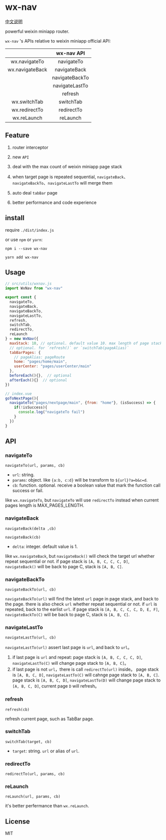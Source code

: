 # wx-nav

[中文说明](./README.zh_cn.md)

powerful weixin miniapp router.

`wx-nav` 's APIs relative to weixin miniapp official API:

|                 |   wx-nav API   |
| :-------------: | :------------: |
|  wx.navigateTo  |   navigateTo   |
| wx.navigateBack |  navigateBack  |
|                 | navigateBackTo |
|                 | navigateLastTo |
|                 |    refresh     |
|  wx.switchTab   |   switchTab    |
|  wx.redirectTo  |   redirectTo   |
|   wx.reLaunch   |    reLaunch    |

## Feature

1. router interceptor

1. new `API`

1. deal with the max count of weixin miniapp page stack

1. when target page is repeated sequential, `navigateBack`、`navigateBackTo`、`navigateLastTo` will merge them

1. auto deal `tabBar` page

1. better performance and code experience

## install

require `./dist/index.js`

or use `npm` or `yarn`:

`npm i --save wx-nav`

`yarn add wx-nav`

## Usage

```js
// src/utils/wxnav.js
import WxNav from "wx-nav"

export const {
  navigateTo,
  navigateBack,
  navigateBackTo,
  navigateLastTo,
  refresh,
  switchTab,
  redirectTo,
  reLaunch
} = new WxNav({
  maxStack: 10, // optional. default value 10. max length of page stack.
  // optional. for `refresh()` or `switchTab(pageAlias)`
  tabBarPages: {
    // pageAlias: pageRoute
    home: "pages/home/main",
    userCenter: "pages/userCenter/main"
  },
  beforeEach(){},  // optional
  afterEach(){}  // optional
})

// index.vue
goToNextPage(){
  navigateTo("pages/nextpage/main", {from: "home"}, (isSuccess) => {
    if(!isSuccess){
      console.log("navigateTo fail")
    }
  })
}
```

## API

### navigateTo

`navigateTo(url, params, cb)`

- `url`: string.
- `params`: object. like `{a:b, c:d}` will be transform to `${url}?a=b&c=d`.
- `cb`: function. optional. receive a boolean value that mark the function call success or fail.

like `wx.navigateTo`, but `navigateTo` will use `redirectTo` instead when current pages length is MAX_PAGES_LENGTH.

### navigateBack

`navigateBack(delta ,cb)`

`navigateBack(cb)`

- `delta`: integer. default value is 1.

like `wx.navigateBack`, but `navigateBack()` will check the target url whether repeat sequential or not. if page stack is `[A, B, C, C, C, D]`, `navigateBack()` will be back to page C, stack is `[A, B, C]`.

### navigateBackTo

`navigateBackTo(url, cb)`

`navigateBackTo(url)` will find the latest `url` page in page stack, and back to the page. there is also check `url` whether repeat sequential or not. if `url` is repeated, back to the earlist `url`. if page stack is `[A, B, C, C, C, D, E, F]`, `navigateBackTo(C)` will be back to page C, stack is `[A, B, C]`.

### navigateLastTo

`navigateLastTo(url, cb)`

`navigateLastTo(url)` assert last page is `url`, and back to `url`。

1. if last page is `url` and repeat:
   page stack is `[A, B, C, C, C, D]`, `navigateLastTo(C)` will change page stack to `[A, B, C]`。
2. if last page is not `url`，there is call `redirectTo(url)` inside。
   page stack is `[A, B, C, D]`, `navigateLastTo(C)` will cahnge page stack to `[A, B, C]`.
   page stack is `[A, B, C, D]`, `navigateLastTo(D)` will change page stack to `[A, B, C, D]`, current page `D` will refresh。

### refresh

`refresh(cb)`

refresh current page, such as TabBar page.

### switchTab

`switchTab(target, cb)`

- `target`: string. `url` or alias of `url`.

### redirectTo

`redirectTo(url, params, cb)`

### reLaunch

`reLaunch(url, params, cb)`

it's better perfermance than `wx.reLaunch`.

## License

MIT
